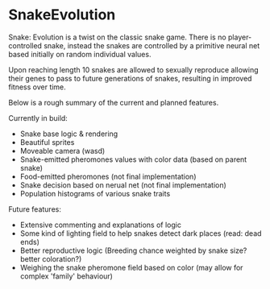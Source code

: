 # SnakeEvolution

Snake: Evolution is a twist on the classic snake game. There is no player-controlled snake, instead the snakes are controlled by a primitive neural net based initially on random individual values. 

Upon reaching length 10 snakes are allowed to sexually reproduce allowing their genes to pass to future generations of snakes, resulting in improved fitness over time.

Below is a rough summary of the current and planned features.

Currently in build:
- Snake base logic & rendering
- Beautiful sprites  
- Moveable camera (wasd)
- Snake-emitted pheromones values with color data (based on parent snake)
- Food-emitted pheromones (not final implementation)
- Snake decision based on nerual net (not final implementation)
- Population histograms of various snake traits

Future features:
- Extensive commenting and explanations of logic
- Some kind of lighting field to help snakes detect dark places (read: dead ends)
- Better reproductive logic (Breeding chance weighted by snake size? better coloration?)
- Weighing the snake pheromone field based on color (may allow for complex 'family' behaviour)
